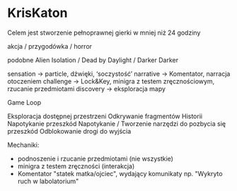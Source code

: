 # KrisKaton
Celem jest stworzenie pełnoprawnej gierki w mniej niż 24 godziny

akcja / przygodówka / horror

podobne Alien Isolation / Dead by Daylight / Darker Darker

sensation -> particle, dźwięki, ‘soczystość’
narrative -> Komentator, narracja otoczeniem
challenge -> Lock&Key, minigra z testem zręcznościowym, rzucanie przedmiotami
discovery -> eksploracja mapy


Game Loop

Eksploracja dostępnej przestrzeni
Odkrywanie fragmentów Historii
Napotykanie przeszkód
Napotykanie / Tworzenie narzędzi do pozbycia się przeszkód 
Odblokowanie drogi do wyjścia


Mechaniki:
- podnoszenie i rzucanie przedmiotami (nie wszystkie)
- minigra z testem zręczności (interakcja)
- Komentator "statek matka/ojciec", wydający komunikaty np. "Wykryto ruch w labolatorium"

